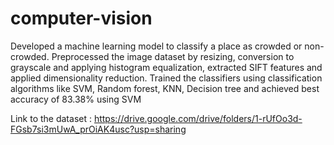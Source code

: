 # computer-vision
Developed a machine learning model to classify a place as crowded or non-crowded.
Preprocessed the image dataset by resizing, conversion to grayscale and applying histogram equalization, extracted SIFT
features and applied dimensionality reduction.
Trained the classifiers using classification algorithms like SVM, Random forest, KNN, Decision tree and achieved best
accuracy of 83.38% using SVM

Link to the dataset : https://drive.google.com/drive/folders/1-rUfOo3d-FGsb7si3mUwA_prOiAK4usc?usp=sharing
